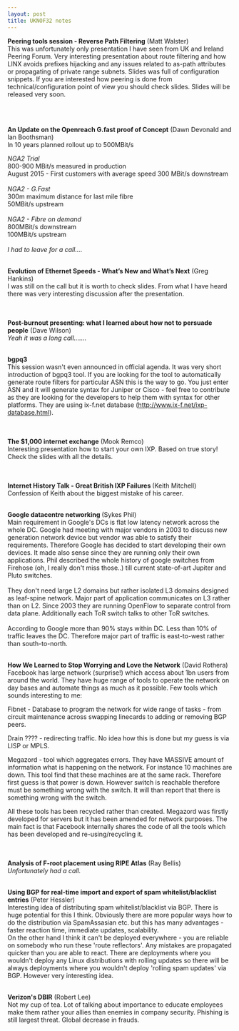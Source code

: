```yaml
---
layout: post
title: UKNOF32 notes
---
```


<b>Peering tools session - Reverse Path Filtering</b> (Matt Walster) <br>
This was unfortunately only presentation I have seen from UK and Ireland Peering Forum. Very interesting presentation about route filtering and how LINX avoids prefixes hijacking and any issues related to as-path attributes or propagating of private range subnets. Slides was full of configuration snippets. If you are interested how peering is done from technical/configuration point of view you should check slides. Slides will be released very soon.

<br>
<br>

<b>An Update on the Openreach G.fast proof of Concept</b> (Dawn Devonald and Ian Boothsman) <br>
In 10 years planned rollout up to 500MBit/s

<i>NGA2 Trial</i> <br>
800-900 MBit/s measured in production<br>
August 2015 - First customers with average speed 300 MBit/s downstream<br>
<br>
<i>NGA2 - G.Fast</i> <br>
300m maximum distance for last mile fibre<br>
50MBit/s upstream<br>
<br>
<i>NGA2 - Fibre on demand</i> <br>
800MBit/s downstream<br>
100MBit/s upstream<br>
<br>
<i>I had to leave for a call....</i>
<br>
<br>

<b>Evolution of Ethernet Speeds - What’s New and What’s Next</b> (Greg Hankins) <br>
I was still on the call but it is worth to check slides. From what I have heard there was very interesting discussion after the presentation.<br>
<br>
<br>

<b>Post-burnout presenting: what I learned about how not to persuade people</b> (Dave Wilson) <br>
<i>Yeah it was a long call.......</i>
<br>
<br>

<b>bgpq3</b> <br>
This session wasn't even announced in official agenda. It was very short introduction of bgpq3 tool. If you are looking for the tool to automatically generate route filters for particular ASN this is the way to go. You just enter ASN and it will generate syntax for Juniper or Cisco - feel free to contribute as they are looking for the developers to help them with syntax for other platforms. They are using ix-f.net database (http://www.ix-f.net/ixp-database.html). <br>
<br>
<br>


<b>The $1,000 internet exchange</b> (Mook Remco) <br>
Interesting presentation how to start your own IXP. Based on true story! Check the slides with all the details.<br>
<br>
<br>

<b>Internet History Talk - Great British IXP Failures </b> (Keith Mitchell) <br>
Confession of Keith about the biggest mistake of his career. 
<br>
<br>

<b>Google datacentre networking </b> (Sykes Phil) <br>
Main requirement in Google's DCs is flat low latency network across the whole DC. Google had meeting with major vendors in 2003 to discuss new generation network device but vendor was able to satisfy their requirements. Therefore Google has decided to start developing their own devices. It made also sense since they are running only their own applications.
Phil described the whole history of google switches from Firehose (oh, I really don't miss those..) till current state-of-art Jupiter and Pluto switches. 
<br>
<br>
They don't need large L2 domains but rather isolated L3 domains designed as leaf-spine network. Major part of application communicates on L3 rather than on L2. Since 2003 they are running OpenFlow to separate control from data plane. Additionally each ToR switch talks to other ToR switches. 
<br>
<br>
According to Google more than 90% stays within DC. Less than 10% of traffic leaves the DC. Therefore major part of traffic is east-to-west rather than south-to-north.
<br>
<br>


<b>How We Learned to Stop Worrying and Love the Network</b> (David Rothera) <br>
Facebook has large network (surprise!) which access about 1bn users from around the world. They have huge range of tools to operate the network on day bases and automate things as much as it possible. Few tools which sounds interesting to me:

Fibnet - Database to program the network for wide range of tasks - from circuit maintenance across swapping linecards to adding or removing BGP peers.

Drain ???? - redirecting traffic. No idea how this is done but my guess is via LISP or MPLS.

Megazord - tool which aggregates errors. They have MASSIVE amount of information what is happening on the network. For instance 10 machines are down. This tool find that these machines are at the same rack. Therefore first guess is that power is down. However switch is reachable therefore must be something wrong with the switch. It will than report that there is something wrong with the switch.

All these tools has been recycled rather than created. Megazord was firstly developed for servers but it has been amended for network purposes. The main fact is that Facebook internally shares the code of all the tools which has been developed and re-using/recycling it.

<br>
<br>
<b>Analysis of F-root placement using RIPE Atlas</b> (Ray Bellis) <br>
<i>Unfortunately had a call.</i>
<br>
<br>


<b>Using BGP for real-time import and export of spam whitelist/blacklist entries</b> (Peter Hessler) <br>
Interesting idea of distributing spam whitelist/blacklist via BGP. There is huge potential for this I think. Obviously there are more popular ways how to do the distribution via SpamAssasian etc. but this has many advantages - faster reaction time, immediate updates, scalability. <br>
On the other hand I think it can't be deployed everywhere - you are reliable on somebody who run these 'route reflectors'. Any mistakes are propagated quicker than you are able to react. There are deployments where you wouldn't deploy any Linux distributions with rolling updates so there will be always deployments where you wouldn't deploy 'rolling spam updates' via BGP. However very interesting idea.
<br>
<br>

<b>Verizon's DBIR</b> (Robert Lee) <br>
Not my cup of tea. Lot of talking about importance to educate employees make them rather your allies than enemies in company security. Phishing is still largest threat. Global decrease in frauds.








